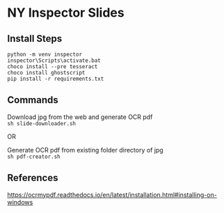 # NY Inspector Slides

## Install Steps

`python -m venv inspector`    
`inspector\Scripts\activate.bat`    
`choco install --pre tesseract`    
`choco install ghostscript`  
`pip install -r requirements.txt`    

## Commands

Download jpg from the web and generate OCR pdf  
`sh slide-downloader.sh`

OR  

Generate OCR pdf from existing folder directory of jpg  
`sh pdf-creator.sh`

## References

https://ocrmypdf.readthedocs.io/en/latest/installation.html#installing-on-windows